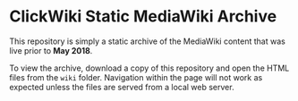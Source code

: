 # ClickWiki Static MediaWiki Archive

This repository is simply a static archive of the MediaWiki content
that was live prior to **May 2018**.

To view the archive, download a copy of this repository and open the
HTML files from the `wiki` folder. Navigation within the page will not
work as expected unless the files are served from a local web server.
